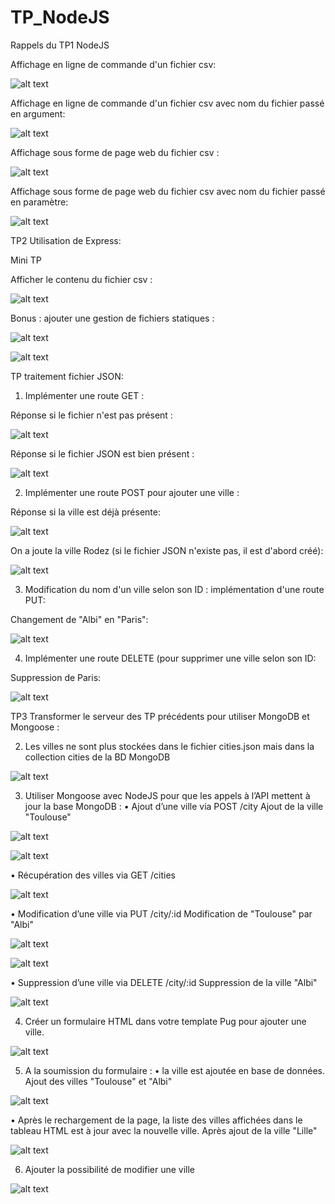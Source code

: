 # TP_NodeJS

Rappels du TP1 NodeJS

Affichage en ligne de commande d'un fichier csv:

![alt text](https://github.com/edossantos241/TP_NodeJS/blob/master/ResultatsTP/TP1AfficherData.PNG)

Affichage en ligne de commande d'un fichier csv avec nom du fichier passé en argument:

![alt text](https://github.com/edossantos241/TP_NodeJS/blob/master/ResultatsTP/TP1Bonus.PNG)

Affichage sous forme de page web du fichier csv :

![alt text](https://github.com/edossantos241/TP_NodeJS/blob/master/ResultatsTP/TP1AfficherTableau.PNG)

Affichage sous forme de page web du fichier csv avec nom du fichier passé en paramètre:

![alt text](https://github.com/edossantos241/TP_NodeJS/blob/master/ResultatsTP/TP1AfficherTableauAvecParam.PNG)




TP2 Utilisation de Express:

Mini TP

Afficher le contenu du fichier csv :

![alt text](https://github.com/edossantos241/TP_NodeJS/blob/master/ResultatsTP/Postman.PNG)

Bonus : ajouter une gestion de fichiers statiques :

![alt text](https://github.com/edossantos241/TP_NodeJS/blob/master/ResultatsTP/PostmanChat1.PNG)

![alt text](https://github.com/edossantos241/TP_NodeJS/blob/master/ResultatsTP/PostmanChat2.PNG)

TP traitement fichier JSON:

1) Implémenter une route GET : 

Réponse si le fichier n'est pas présent :

![alt text](https://github.com/edossantos241/TP_NodeJS/blob/master/ResultatsTP/AffichageJSONPasPresent.PNG)

Réponse si le fichier JSON est bien présent :

![alt text](https://github.com/edossantos241/TP_NodeJS/blob/master/ResultatsTP/AffichageJSONPresent.PNG)

2) Implémenter une route POST pour ajouter une ville :

Réponse si la ville est déjà présente:

![alt text](https://github.com/edossantos241/TP_NodeJS/blob/master/ResultatsTP/PostVillePresente.PNG)

On a joute la ville Rodez (si le fichier JSON n'existe pas, il est d'abord créé):

![alt text](https://github.com/edossantos241/TP_NodeJS/blob/master/ResultatsTP/PostVilleAjoutee.PNG)

3) Modification du nom d'un ville selon son ID : implémentation d'une route PUT:

Changement de "Albi" en "Paris":

![alt text](https://github.com/edossantos241/TP_NodeJS/blob/master/ResultatsTP/put.PNG)

4) Implémenter une route DELETE (pour supprimer une ville selon son ID:

Suppression de Paris:

![alt text](https://github.com/edossantos241/TP_NodeJS/blob/master/ResultatsTP/delete.PNG)


TP3 Transformer le serveur des TP précédents pour utiliser MongoDB et Mongoose :

2. Les villes ne sont plus stockées dans le fichier cities.json mais dans la collection cities de la BD MongoDB

![alt text](https://github.com/edossantos241/TP_NodeJS/blob/master/ResultatsTP/BDVide.PNG)

3. Utiliser Mongoose avec NodeJS pour que les appels à l’API mettent à jour la base MongoDB :
• Ajout d’une ville via POST /city
Ajout de la ville "Toulouse"

![alt text](https://github.com/edossantos241/TP_NodeJS/blob/master/ResultatsTP/MongooseAjoutVillePostman.PNG)

![alt text](https://github.com/edossantos241/TP_NodeJS/blob/master/ResultatsTP/MongooseAjoutVilleCompass.PNG)

• Récupération des villes via GET /cities

![alt text](https://github.com/edossantos241/TP_NodeJS/blob/master/ResultatsTP/MongooseGetPostman.PNG)

• Modification d’une ville via PUT /city/:id
Modification de "Toulouse" par "Albi"

![alt text](https://github.com/edossantos241/TP_NodeJS/blob/master/ResultatsTP/MongoosePutPostman.PNG)

![alt text](https://github.com/edossantos241/TP_NodeJS/blob/master/ResultatsTP/MongoosePutCompass.PNG)

• Suppression d’une ville via DELETE /city/:id
Suppression de la ville "Albi"

![alt text](https://github.com/edossantos241/TP_NodeJS/blob/master/ResultatsTP/MongooseDeletePostman.PNG)

4. Créer un formulaire HTML dans votre template Pug pour ajouter une ville.

![alt text](https://github.com/edossantos241/TP_NodeJS/blob/master/ResultatsTP/MongooseFormulaireAjoutVille.PNG)

5. A la soumission du formulaire :
• la ville est ajoutée en base de données.
Ajout des villes "Toulouse" et "Albi"

![alt text](https://github.com/edossantos241/TP_NodeJS/blob/master/ResultatsTP/MongooseFormulaireAjoutResultat.PNG)

• Après le rechargement de la page, la liste des villes affichées dans le tableau HTML est à jour avec la nouvelle ville.
Après ajout de la ville "Lille"

![alt text](https://github.com/edossantos241/TP_NodeJS/blob/master/ResultatsTP/MongooseAjoutAlbiFormulaireAffichage.PNG)

6. Ajouter la possibilité de modifier une ville

![alt text](https://github.com/edossantos241/TP_NodeJS/blob/master/ResultatsTP/MongooseAjoutBoutonVerif.PNG)

